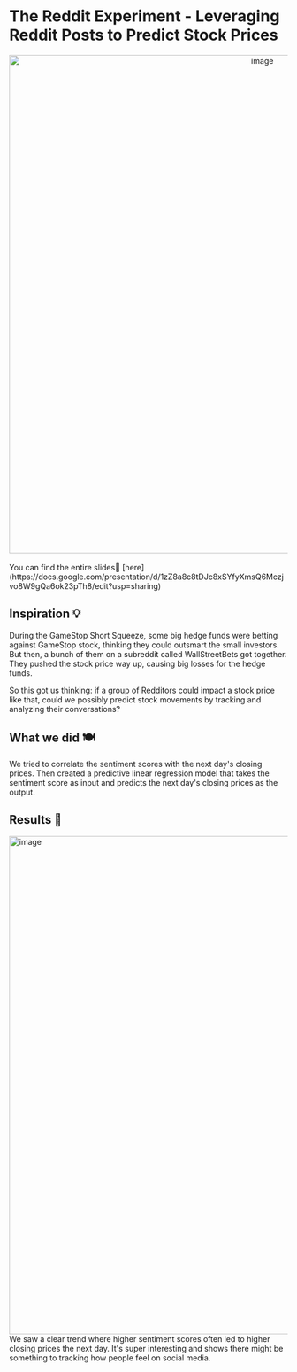 # The Reddit Experiment - Leveraging Reddit Posts to Predict Stock Prices

<div align ='center'> 
  <img width="900" alt="image" src="https://github.com/mslee300/predict-stockprice-w-redditposts/assets/55467050/31974501-8525-4187-868c-578ab14a2da7"> 
</div>
<br>
You can find the entire slides📖 [here](https://docs.google.com/presentation/d/1zZ8a8c8tDJc8xSYfyXmsQ6Mczjvo8W9gQa6ok23pTh8/edit?usp=sharing)

## Inspiration 💡
During the GameStop Short Squeeze, some big hedge funds were betting against GameStop stock, thinking they could outsmart the small investors. But then, a bunch of them on a subreddit called WallStreetBets got together. They pushed the stock price way up, causing big losses for the hedge funds.

So this got us thinking: if a group of Redditors could impact a stock price like that, could we possibly predict stock movements by tracking and analyzing their conversations?

## What we did 🍽️
We tried to correlate the sentiment scores with the next day's closing prices. Then created a predictive linear regression model that takes the sentiment score as input and predicts the next day's closing prices as the output.

## Results 📸
  <img width="900" alt="image" src="https://github.com/mslee300/predict-stockprice-w-redditposts/assets/55467050/1ece6be1-cf70-4d9b-b69a-62ffd650813a"> 
We saw a clear trend where higher sentiment scores often led to higher closing prices the next day. It's super interesting and shows there might be something to tracking how people feel on social media.
